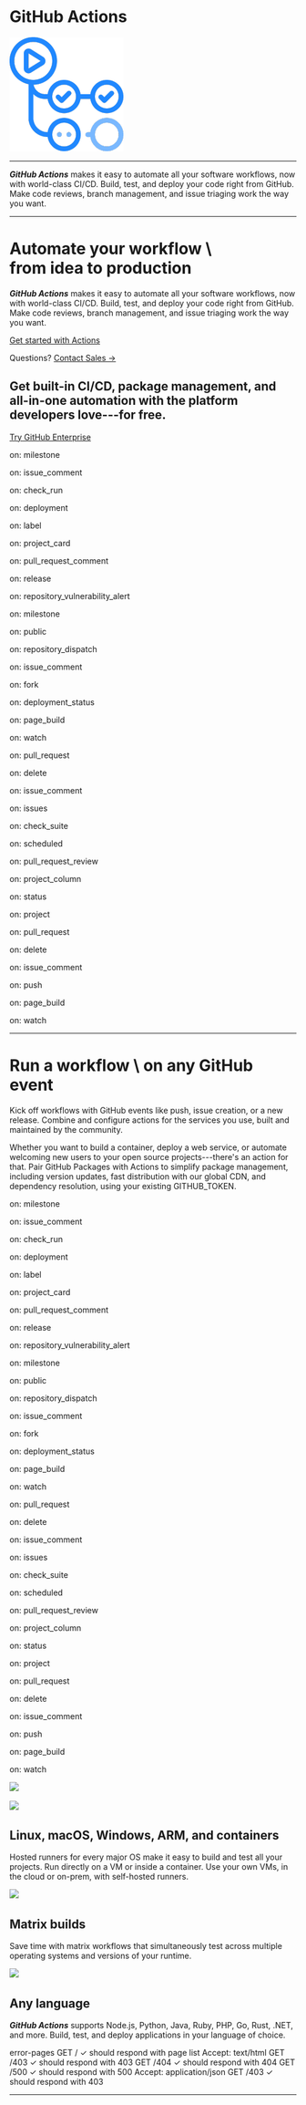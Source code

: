 # GitHub Actions

![GitHub Actions Logo](GitHub%20Actions.png)

---

***GitHub Actions*** makes it easy to automate all your software workflows, now with world-class CI/CD. Build, test, and deploy your code right from GitHub. Make code reviews, branch management, and issue triaging work the way you want.

---

# Automate your workflow \ from idea to production

***GitHub Actions*** makes it easy to automate all your software workflows, now with world-class CI/CD. Build, test, and deploy your code right from GitHub. Make code reviews, branch management, and issue triaging work the way you want.

[Get started with Actions](https://docs.github.com/actions)

Questions? [Contact Sales →](https://enterprise.github.com/contact?utm_source=github&utm_medium=site&utm_campaign=Actions_feature_page_contact_sales_cta)

## Get built-in CI/CD, package management, and all-in-one automation with the platform developers love---for free.

[Try GitHub Enterprise](https://github.com/account/organizations/new?plan=business_plus&ref_cta=Start+a+free+trial&ref_loc=hero&ref_page=%2Fenterprise?utm_source=github&utm_medium=site&utm_campaign=Actions_feature_page_trial_cta)

on: milestone

on: issue_comment

on: check_run

on: deployment

on: label

on: project_card

on: pull_request_comment

on: release

on: repository_vulnerability_alert

on: milestone

on: public

on: repository_dispatch

on: issue_comment

on: fork

on: deployment_status

on: page_build

on: watch

on: pull_request

on: delete

on: issue_comment

on: issues

on: check_suite

on: scheduled

on: pull_request_review

on: project_column

on: status

on: project

on: pull_request

on: delete

on: issue_comment

on: push

on: page_build

on: watch

---

# Run a workflow \ on any GitHub event

Kick off workflows with GitHub events like push, issue creation, or a new release. Combine and configure actions for the services you use, built and maintained by the community.

Whether you want to build a container, deploy a web service, or automate welcoming new users to your open source projects---there's an action for that. Pair GitHub Packages with Actions to simplify package management, including version updates, fast distribution with our global CDN, and dependency resolution, using your existing GITHUB_TOKEN.

on: milestone

on: issue_comment

on: check_run

on: deployment

on: label

on: project_card

on: pull_request_comment

on: release

on: repository_vulnerability_alert

on: milestone

on: public

on: repository_dispatch

on: issue_comment

on: fork

on: deployment_status

on: page_build

on: watch

on: pull_request

on: delete

on: issue_comment

on: issues

on: check_suite

on: scheduled

on: pull_request_review

on: project_column

on: status

on: project

on: pull_request

on: delete

on: issue_comment

on: push

on: page_build

on: watch

![](https://github.githubassets.com/images/modules/site/features/actions-workflow.svg)

![](https://github.githubassets.com/images/modules/site/features/actions-linux-and-containers.svg)

## Linux, macOS, Windows, ARM, and containers

Hosted runners for every major OS make it easy to build and test all your projects. Run directly on a VM or inside a container. Use your own VMs, in the cloud or on-prem, with self-hosted runners.

![](https://github.githubassets.com/images/modules/site/features/actions-matrix.svg)

## Matrix builds

Save time with matrix workflows that simultaneously test across multiple operating systems and versions of your runtime.

![](https://github.githubassets.com/images/modules/site/features/actions-any-lang.svg)

## Any language

***GitHub Actions*** supports Node.js, Python, Java, Ruby, PHP, Go, Rust, .NET, and more. Build, test, and deploy applications in your language of choice.

  error-pages
  GET /
    ✓ should respond with page list
  Accept: text/html
    GET /403
      ✓ should respond with 403
    GET /404
      ✓ should respond with 404
    GET /500
      ✓ should respond with 500
  Accept: application/json
    GET /403
      ✓ should respond with 403

---
